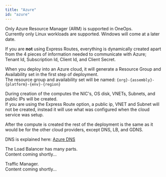 ```yaml
---
title: "Azure"
id: "azure"
---
```


 Only Azure Resource Manager (ARM) is supported in OneOps.  
 Currently only Linux workloads are supported.  Windows will come at a later date.  
 
 If you are **not** using Express Routes, everything is dynamically created apart from the 4 pieces of information needed to communicate with Azure; Tenant Id, Subscription Id, Client Id, and Client Secret.  
 
 When you deploy into an Azure cloud, it will generate a Resource Group and Availability set in the first step of deployment.  
 The resource group and availability set will be named: `{org}-{assembly}-{platform}-{env}-{region}`  
 
 During creation of the computes the NIC's, OS disk, VNETs, Subnets, and public IPs will be created.  
 If you are using the Express Route option, a public ip, VNET and Subnet will not be created, instead it will use what was configured when the cloud service was setup.  
 
 After the compute is created the rest of the deployment is the same as it would be for the other cloud providers, except DNS, LB, and GDNS.  
 
 DNS is explained here: [Azure DNS]({{site.baseurl}}/{{site.contexts.user}}howto/#add-cname-in-azure-dns)  
 
 The Load Balancer has many parts.  
 Content coming shortly...
 
 Traffic Manager.  
 Content coming shortly...